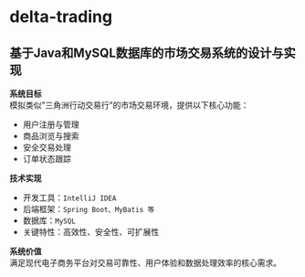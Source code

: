 # delta-trading

## 基于Java和MySQL数据库的市场交易系统的设计与实现

**系统目标**  
模拟类似"三角洲行动交易行"的市场交易环境，提供以下核心功能：  
- 用户注册与管理  
- 商品浏览与搜索  
- 安全交易处理  
- 订单状态跟踪  

**技术实现**  
- 开发工具：`IntelliJ IDEA`  
- 后端框架：`Spring Boot、MyBatis 等`  
- 数据库：`MySQL`  
- 关键特性：高效性、安全性、可扩展性  

**系统价值**  
满足现代电子商务平台对交易可靠性、用户体验和数据处理效率的核心需求。